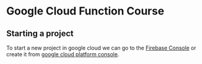 # Google Cloud Function Course
## Starting a project
To start a new project in google cloud we can go to the [Firebase Console](https://console.firebase.google.com)
or create it from [google cloud platform console](https://console.cloud.google.com).